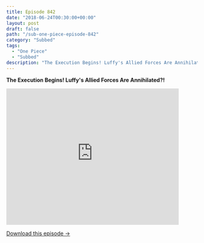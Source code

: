 ```yaml
---
title: Episode 842
date: "2018-06-24T00:30:00+00:00"
layout: post
draft: false
path: "/sub-one-piece-episode-842"
category: "Subbed"
tags:
  - "One Piece"
  - "Subbed"
description: "The Execution Begins! Luffy's Allied Forces Are Annihilated?!"
---
```


**The Execution Begins! Luffy's Allied Forces Are Annihilated?!**

<iframe width="640" height="360" src="https://www.rapidvideo.com/e/G6FRPH8H0Z" frameborder="0" marginwidth=0 marginheight=0 scrolling=no allowfullscreen style="max-width:90%;"></iframe>

<a href="http://ouo.io/qs/eCodkFEQ?s=https://www.rapidvideo.com/d/G6FRPH8H0Z" class="styled_a">Download this episode →</a>

